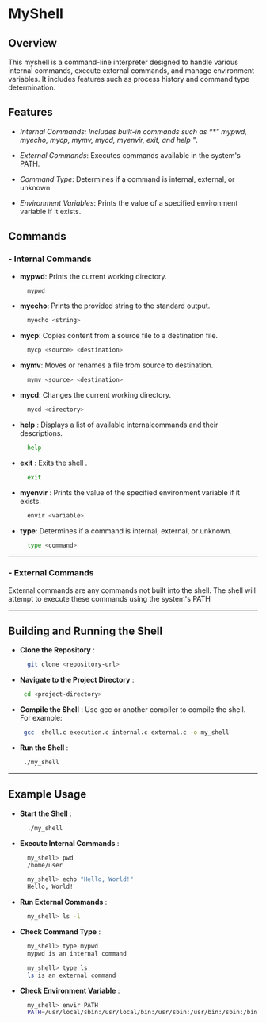 # **MyShell**

## **Overview**

This myshell is a command-line interpreter designed to handle various internal commands, execute external commands, and manage environment variables. It includes features such as process history and command type determination.

## **Features**

- *Internal Commands: Includes built-in commands such as **" mypwd, myecho, mycp, mymv, mycd, myenvir, exit, and help  "*.

- *External Commands*: Executes commands available in the system's PATH.

- *Command Type*: Determines if a command is internal, external, or unknown.

- *Environment Variables*: Prints the value of a specified environment variable if it exists.

## **Commands**

### - **Internal Commands**

- **mypwd**: Prints the current working directory.
  
  ```sh
    mypwd
  ```

- **myecho**: Prints the provided string to the standard output.
  
  ```sh
    myecho <string>
  ```

- **mycp**: Copies content from a source file to a destination file.
  
  ```sh
    mycp <source> <destination>
  ```  

- **mymv**: Moves or renames a file from source to destination.
  
  ```sh
    mymv <source> <destination>
  ```  

- **mycd**:  Changes the current working directory.
  
  ```sh
    mycd <directory>
  ```  

- **help** : Displays a list of available internalcommands and their descriptions.
  
  ```sh
    help
  ```  

- **exit** :   Exits the shell .
  
  ```sh
    exit
  ```

- **myenvir** : Prints the value of the specified environment variable if it exists.
  
  ```sh
    envir <variable>
  ```  

- **type**:   Determines if a command is internal, external, or unknown.
  
  ```sh
    type <command>
  ```    
------------------------
### - **External Commands**
External commands are any commands not built into the shell. The shell will attempt to execute these commands using the system's PATH

------------------------

## **Building and Running the Shell**

- **Clone the Repository** :     
  ```sh
    git clone <repository-url>
  ```    

- **Navigate to the Project Directory** :     
  ```sh
   cd <project-directory>
  ```    

- **Compile the Shell** : Use gcc or another compiler to compile the shell. For example:
  
   ```sh
    gcc  shell.c execution.c internal.c external.c -o my_shell
   ```  

- **Run the Shell** : 
   ```sh
    ./my_shell
   ```  

---------------------------------

## **Example Usage**
 
- **Start the Shell** : 
  ```sh
    ./my_shell
  ```  

- **Execute Internal Commands** : 
  ```sh
    my_shell> pwd
    /home/user

    my_shell> echo "Hello, World!"
    Hello, World!
  ```
     

- **Run External Commands** : 
  ```sh
    my_shell> ls -l
  ```   

- **Check Command Type** : 
  ```sh
    my_shell> type mypwd
    mypwd is an internal command

    my_shell> type ls
    ls is an external command
  ```   

- **Check Environment Variable** : 
  ```sh
    my_shell> envir PATH
    PATH=/usr/local/sbin:/usr/local/bin:/usr/sbin:/usr/bin:/sbin:/bin

  ```  
